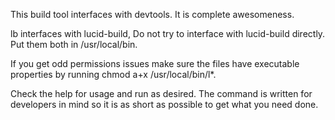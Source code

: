 This build tool interfaces with devtools. It is complete awesomeness.

lb interfaces with lucid-build, Do not try to interface with lucid-build directly.
Put them both in /usr/local/bin.

If you get odd permissions issues make sure the files have executable properties by running chmod a+x /usr/local/bin/l*.

Check the help for usage and run as desired. The command is written for developers in mind so it is as short as possible to get what you need done.
